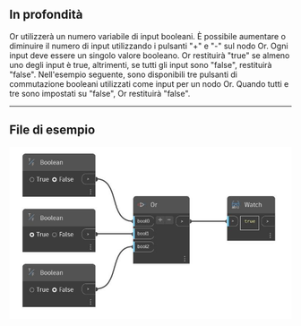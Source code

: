 ## In profondità
Or utilizzerà un numero variabile di input booleani. È possibile aumentare o diminuire il numero di input utilizzando i pulsanti "+" e "-" sul nodo Or. Ogni input deve essere un singolo valore booleano. Or restituirà "true" se almeno uno degli input è true, altrimenti, se tutti gli input sono "false", restituirà "false". Nell'esempio seguente, sono disponibili tre pulsanti di commutazione booleani utilizzati come input per un nodo Or. Quando tutti e tre sono impostati su "false", Or restituirà "false".
___
## File di esempio

![Or](./CoreNodeModels.Logic.Or_img.jpg)

